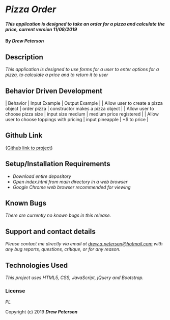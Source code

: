 # _Pizza Order_

#### _This application is designed to take an order for a pizza and calculate the price, current version 11/08/2019_

#### By _Drew Peterson_

## Description

_This application is designed to use forms for a user to enter options for a pizza, to calculate a price and to return it to user_

## Behavior Driven Development

| Behavior | Input Example | Output Example |
| Allow user to create a pizza object | order pizza | constructor makes a pizza object |
| Allow user to choose pizza size | input size medium | medium price registered |
| Allow user to choose toppings with pricing | input pineapple | +$ to price |


## Github Link
{[Github link to project](https://drewapeterson7671.github.io/pizza-week4-codereview/index.html)}

## Setup/Installation Requirements

* _Download entire depository_
* _Open index.html from main directory in a web browser_
* _Google Chrome web browser recommended for viewing_


## Known Bugs

_There are currently no known bugs in this release._

## Support and contact details

_Please contact me directly via email at drew.a.peterson@hotmail.com with any bug reports, questions, critique, or for any reason._

## Technologies Used

_This project uses HTML5, CSS, JavaScript, jQuery and Bootstrap._

### License

*PL*



Copyright (c) 2019 **_Drew Peterson_**

